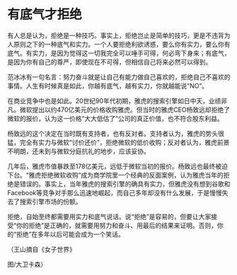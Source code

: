 # 有底气才拒绝

有人总是认为，拒绝是一种技巧。事实上，拒绝岂止是简单的技巧，更是不违背为人原则之下的一种底气和实力。一个人要拒绝利欲诱惑，要么你有实力，要么你有底气。有实力，是因为觉得这一切我完全可以唾手可得，何必弯下身来；有底气，是因为你有自己的尊严，即使现在不可得，但相信自己将来必然可以得到。

范冰冰有一句名言：努力奋斗就是让自己有能力做自己喜欢的，拒绝自己不喜欢的事情。人生有时候真是如此，你越有底气，越有实力，你就越能说“NO”。

在商业竞争中也是如此。20世纪90年代初期，雅虎的搜索引擎如日中天，业绩非凡。微软提出以约470亿美元的价格收购雅虎。但当时的雅虎CEO杨致远却拒绝了微软的报价，认为这一价格“大大低估了”公司的真正价值，也不符合股东利益。

杨致远的这个决定在当时既有支持者，也有反对者。支持者认为，雅虎的势头很猛，完全有实力与微软“讨价还价”，拒绝微软的低价收购；反对者认为，雅虎前景不明朗，还未到与微软分庭抗礼的地步，应该妥协。

几年后，雅虎市值暴跌至178亿美元，远低于微软当初的报价。杨致远也最终被迫下台。“雅虎拒绝微软收购”成为商学院里一个经典的反面案例，认为雅虎当年的拒绝是错误的。事实上，当年雅虎的搜索引擎的确具有实力，但雅虎没有想到谷歌和Facebook等竞争对手那么迅速地崛起，而自己多年却没有什么发展，于是慢慢失去了搜索引擎市场的份额。

拒绝，自始至终都需要用实力和底气说话。说“拒绝”是容易的，但要让大家接受“你的拒绝”是正确的，就需要用努力和奋斗、用最后的结果来证明。否则，你的“拒绝”在多年以后可能会成为一个笑话。

（王山摘自《女子世界》

图/大卫卡森）